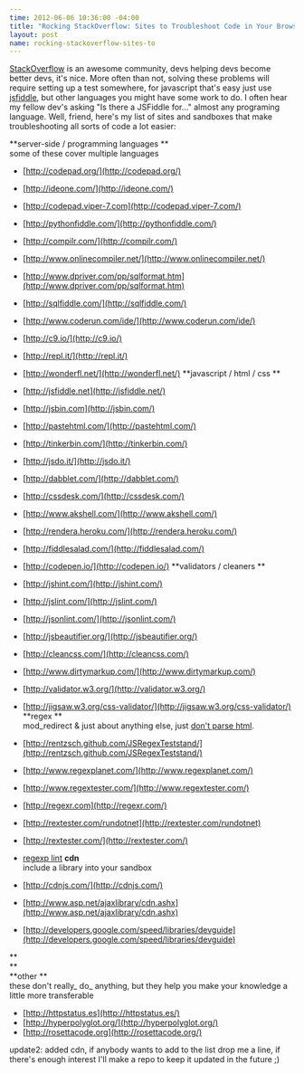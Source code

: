 ```yaml
--- 
time: 2012-06-06 10:36:00 -04:00 
title: "Rocking StackOverflow: Sites to Troubleshoot Code in Your Browser" 
layout: post 
name: rocking-stackoverflow-sites-to 
--- 
```


[StackOverflow](http://stackoverflow.com/) is an awesome community, devs 
helping devs become better devs, it's nice. More often than not, solving these 
problems will require setting up a test somewhere, for javascript that's easy 
just use [jsfiddle](http://jsfiddle.net/), but other languages you might have 
some work to do. I often hear my fellow dev's asking "Is there a JSFiddle for..."
almost any programing language. Well, friend, here's my list of sites and sandboxes
that make troubleshooting all sorts of code a lot easier:  

**server-side / programming languages **  
some of these cover multiple languages

  * [http://codepad.org/](http://codepad.org/)
  * [http://ideone.com/](http://ideone.com/)
  * [http://codepad.viper-7.com](http://codepad.viper-7.com/)
  * [http://pythonfiddle.com/](http://pythonfiddle.com/)
  * [http://compilr.com/](http://compilr.com/)
  * [http://www.onlinecompiler.net/](http://www.onlinecompiler.net/)
  * [http://www.dpriver.com/pp/sqlformat.htm](http://www.dpriver.com/pp/sqlformat.htm)
  * [http://sqlfiddle.com/](http://sqlfiddle.com/)
  * [http://www.coderun.com/ide/](http://www.coderun.com/ide/)
  * [http://c9.io/](http://c9.io/)
  * [http://repl.it/](http://repl.it/)
  * [http://wonderfl.net/](http://wonderfl.net/)
**javascript / html / css **  

  * [http://jsfiddle.net](http://jsfiddle.net/)
  * [http://jsbin.com](http://jsbin.com/)
  * [http://pastehtml.com/](http://pastehtml.com/)
  * [http://tinkerbin.com/](http://tinkerbin.com/)
  * [http://jsdo.it/](http://jsdo.it/)
  * [http://dabblet.com/](http://dabblet.com/)
  * [http://cssdesk.com/](http://cssdesk.com/)
  * [http://www.akshell.com/](http://www.akshell.com/)
  * [http://rendera.heroku.com/](http://rendera.heroku.com/)
  * [http://fiddlesalad.com/](http://fiddlesalad.com/)
  * [http://codepen.io/](http://codepen.io/)
**validators / cleaners **  

  * [http://jshint.com/](http://jshint.com/)
  * [http://jslint.com/](http://jslint.com/)
  * [http://jsonlint.com/](http://jsonlint.com/)
  * [http://jsbeautifier.org/](http://jsbeautifier.org/)
  * [http://cleancss.com/](http://cleancss.com/)
  * [http://www.dirtymarkup.com/](http://www.dirtymarkup.com/)
  * [http://validator.w3.org/](http://validator.w3.org/)
  * [http://jigsaw.w3.org/css-validator/](http://jigsaw.w3.org/css-validator/)
**regex **  
mod_redirect & just about anything else, just [don't parse
html](http://stackoverflow.com/a/1732454/276250).

  * [http://rentzsch.github.com/JSRegexTeststand/](http://rentzsch.github.com/JSRegexTeststand/)
  * [http://www.regexplanet.com/](http://www.regexplanet.com/)
  * [http://www.regextester.com/](http://www.regextester.com/)
  * [http://regexr.com](http://regexr.com/)
  * [http://rextester.com/rundotnet](http://rextester.com/rundotnet)
  * [http://rextester.com/](http://rextester.com/)
  * [regexp lint](http://regexp.quaxio.com/)
**cdn**  
include a library into your sandbox


  * [http://cdnjs.com/](http://cdnjs.com/)
  * [http://www.asp.net/ajaxlibrary/cdn.ashx](http://www.asp.net/ajaxlibrary/cdn.ashx)
  * [http://developers.google.com/speed/libraries/devguide](http://developers.google.com/speed/libraries/devguide)

**  
**  
**other **  
these don't really_ do_ anything, but they help you make your knowledge a
little more transferable

  * [http://httpstatus.es](http://httpstatus.es/)
  * [http://hyperpolyglot.org/](http://hyperpolyglot.org/)
  * [http://rosettacode.org](http://rosettacode.org/)


update2: added cdn, if anybody wants to add to the list drop me a line, if
there's enough interest I'll make a repo to keep it updated in the future ;)
